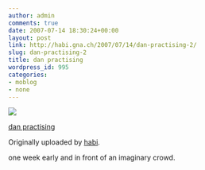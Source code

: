```yaml
---
author: admin
comments: true
date: 2007-07-14 18:30:24+00:00
layout: post
link: http://habi.gna.ch/2007/07/14/dan-practising-2/
slug: dan-practising-2
title: dan practising
wordpress_id: 995
categories:
- moblog
- none
---
```



 [![](http://farm2.static.flickr.com/1097/810813330_003ebab81f_m.jpg)](http://www.flickr.com/photos/habi/810813330/)
   

 
  [dan practising](http://www.flickr.com/photos/habi/810813330/)
    

  Originally uploaded by [habi](http://www.flickr.com/people/habi/).
 



one week early and in front of an imaginary crowd.
  

